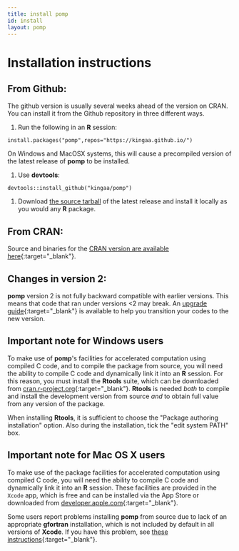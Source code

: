```yaml
---
title: install pomp
id: install
layout: pomp
---
```


# Installation instructions

## From Github:

The github version is usually several weeks ahead of the version on CRAN.
You can install it from the Github repository in three different ways.

1. Run the following in an **R** session:  
```
install.packages("pomp",repos="https://kingaa.github.io/")
```  
On Windows and MacOSX systems, this will cause a precompiled version of the latest release of **pomp** to be installed.
1. Use **devtools**:  
```
devtools::install_github("kingaa/pomp")
```  
1. Download [the source tarball](https://github.com/kingaa/pomp/releases/) of the latest release and install it locally as you would any **R** package.

## From CRAN:

Source and binaries for the [CRAN version are available here](http://cran.r-project.org/package=pomp){:target="_blank"}.

## Changes in version 2:

**pomp** version 2 is not fully backward compatible with earlier versions.
This means that code that ran under versions &lt;2 may break.
An [upgrade guide](https://kingaa.github.io/pomp/vignettes/upgrade_guide.html){:target="_blank"} is available to help you transition your codes to the new version.

## Important note for Windows users

To make use of **pomp**'s facilities for accelerated computation using compiled C code, and to compile the package from source, you will need the ability to compile C code and dynamically link it into an **R** session.
For this reason, you must install the **Rtools** suite, which can be downloaded from [cran.r-project.org](http://cran.r-project.org/bin/windows/Rtools){:target="_blank"}.
**Rtools** is needed *both* to compile and install the development version from source *and* to obtain full value from any version of the package.

When installing **Rtools**, it is sufficient to choose the "Package authoring installation" option.
Also during the installation, tick the "edit system PATH" box.

## Important note for Mac OS X users

To make use of the package facilities for accelerated computation using compiled C code, you will need the ability to compile C code and dynamically link it into an **R** session.
These facilities are provided in the <code>Xcode</code> app, which is free and can be installed via the App Store or downloaded from [developer.apple.com](https://developer.apple.com/xcode/downloads/){:target="_blank"}.

Some users report problems installing **pomp** from source due to lack of an appropriate **gfortran** installation, which is not included by default in all versions of **Xcode**.
If you have this problem, see [these instructions](http://kingaa.github.io/mac-fortran.html){:target="_blank"}.
